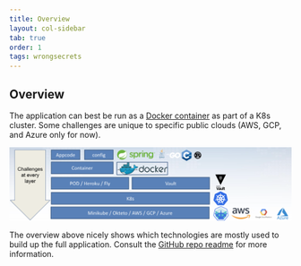 ```yaml
---
title: Overview
layout: col-sidebar
tab: true
order: 1
tags: wrongsecrets
---
```


## Overview

The application can best be run as a [Docker container](https://hub.docker.com/r/jeroenwillemsen/wrongsecrets) as part of a K8s cluster. Some challenges are unique to specific public clouds (AWS, GCP, and Azure only for now).

![overview](assets/images/layerswithchallenges.png)

The overview above nicely shows which technologies are mostly used to build up the full application. Consult the [GitHub repo readme](https://github.com/OWASP/wrongsecrets) for more information.
